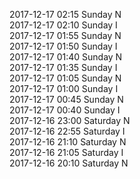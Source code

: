 2017-12-17 02:15 Sunday  N  
2017-12-17 02:10 Sunday  I  
2017-12-17 01:55 Sunday  N  
2017-12-17 01:50 Sunday  I  
2017-12-17 01:40 Sunday  N  
2017-12-17 01:35 Sunday  I  
2017-12-17 01:05 Sunday  N  
2017-12-17 01:00 Sunday  I  
2017-12-17 00:45 Sunday  N  
2017-12-17 00:40 Sunday  I  
2017-12-16 23:00 Saturday  N  
2017-12-16 22:55 Saturday  I  
2017-12-16 21:10 Saturday  N  
2017-12-16 21:05 Saturday  I  
2017-12-16 20:10 Saturday  N  
